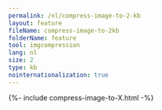 ```yaml
---
permalink: /nl/compress-image-to-2-kb
layout: feature
fileName: compress-image-to-2kb
folderName: feature
tool: imgcompression
lang: nl
size: 2
type: kb
nointernationalization: true
---
```

{%- include compress-image-to-X.html -%}       
